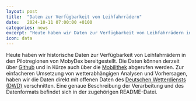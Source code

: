 ```yaml
---
layout: post
title:  "Daten zur Verfügbarkeit von Leihfahrrädern"
date:   2024-10-11 07:00:00 +0100
categories: news
excerpt: "Heute haben wir Daten zur Verfügbarkeit von Leihfahrrädern in den Pilotregionen von MobyDex bereitgestellt."
icon: data
---
```


Heute haben wir historische Daten zur Verfügbarkeit von Leihfahrrädern in den Pilotregionen von MobyDex bereitgestellt. Die Daten können derzeit über [Github](https://github.com/mobydex/bike-availability) und in Kürze auch über die [Mobilithek](https://mobilithek.info/) abgerufen werden. Zur einfacheren Umsetzung von wetterabhängigen Analysen und Vorhersagen, haben wir die Daten direkt mit offenen Daten des [Deutschen Wetterdiensts (DWD)](https://www.dwd.de) verschnitten. Eine genaue Beschreibung der Verarbeitung und des Datenformats befindet sich in der zugehörigen README-Datei.